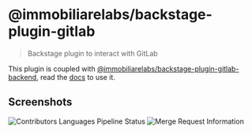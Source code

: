 # @immobiliarelabs/backstage-plugin-gitlab

> Backstage plugin to interact with GitLab

This plugin is coupled with [@immobiliarelabs/backstage-plugin-gitlab-backend](https://github.com/immobiliare/backstage-plugin-gitlab), read the [docs](https://github.com/immobiliare/backstage-plugin-gitlab) to use it.

## Screenshots

<img src="https://raw.githubusercontent.com/immobiliare/backstage-plugin-gitlab/main/assets/backstage_gitlab_pipeline_information.png"  alt="Contributors Languages Pipeline Status"/>
<img src="https://raw.githubusercontent.com/immobiliare/backstage-plugin-gitlab/main/assets/backstage_gitlab_mr_and_issues.png"  alt="Merge Request Information"/>
